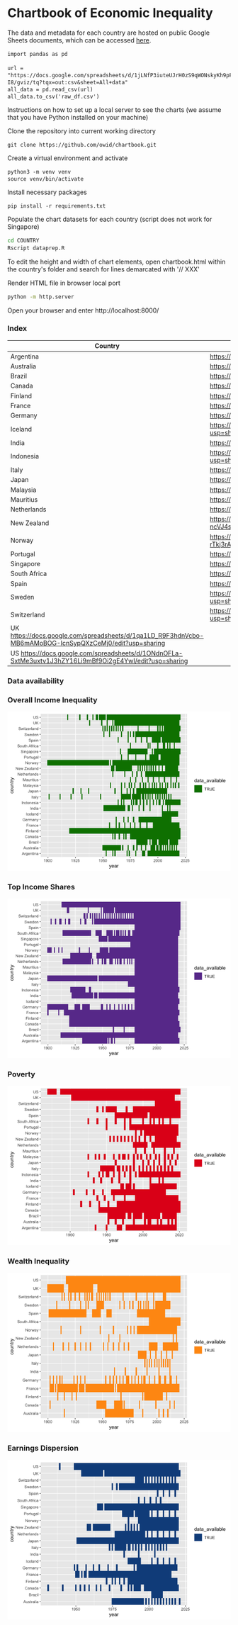 # Chartbook of Economic Inequality

The data and metadata for each country are hosted on public Google Sheets documents, which can be accessed [here](https://docs.google.com/spreadsheets/d/1jLNfP3iuteUJrH0zS9qWONskyKh9pFcl1hKSlgEc-I8/edit#gid=1578718062).

```
import pandas as pd

url = "https://docs.google.com/spreadsheets/d/1jLNfP3iuteUJrH0zS9qWONskyKh9pFcl1hKSlgEc-I8/gviz/tq?tqx=out:csv&sheet=All+data"
all_data = pd.read_csv(url)
all_data.to_csv('raw_df.csv')
```

Instructions on how to set up a local server to see the charts (we assume that you have Python installed on your machine)

Clone the repository into current working directory

```
git clone https://github.com/owid/chartbook.git
```

Create a virtual environment and activate

```
python3 -m venv venv
source venv/bin/activate
```

Install necessary packages

```
pip install -r requirements.txt
```

Populate the chart datasets for each country (script does not work for Singapore)

```sh
cd COUNTRY
Rscript dataprep.R
```

To edit the height and width of chart elements, open chartbook.html within the country's folder and search for lines demarcated with '// XXX' 

Render HTML file in browser local port

```sh
python -m http.server
```

Open your browser and enter http://localhost:8000/

### Index
|Country|Google sheet URL|
|-------|-----------------|
|Argentina|https://docs.google.com/spreadsheets/d/1Dc8tx6cTio_AugopaxWkcUNKcp_bMEkwZZRmaZ-LkvQ/edit?usp=sharing|
|Australia|https://docs.google.com/spreadsheets/d/1_WIBAjDLO7ufWuBFhRFr-GMl6dLgLz47-uF5EvC48ZY/edit?usp=sharing|
|Brazil|https://docs.google.com/spreadsheets/d/1IaA-lvbRlixYMLy5nW6xxJolaZyO4DK_0XvLQuLjJJs/edit?usp=sharing|
|Canada|https://docs.google.com/spreadsheets/d/1zxuxAXriOrp0x_dxklVbULKGqG3fEOGBkouUNWx7AY8/edit?usp=sharing|
|Finland|https://docs.google.com/spreadsheets/d/1ZakjK-hP6s4tLJZCEFjR7NVVqTkb6AXwgpvfpSwsT-I/edit?usp=sharing|
|France|https://docs.google.com/spreadsheets/d/1sySmwtRs_MvRrcVj52o9b0nG-bzbPMu1haIoSK8IWqk/edit?usp=sharing|
|Germany|https://docs.google.com/spreadsheets/d/1g8gGUHRye1L7hEu3HqYgM56RvjHrc3LD85kBwRZcYj4/edit?usp=sharing|
|Iceland|https://docs.google.com/spreadsheets/d/1YP9WzHiFVPZLLZ91_bMNa-EzrCy9ME_5nmDUZu7SN4A/edit?usp=sharing|
|India|https://docs.google.com/spreadsheets/d/1hyXWzYakYa8NKYHVIvEqjAvV9YeVti4gOxJkT4UqSlI/edit?usp=sharing|
|Indonesia|https://docs.google.com/spreadsheets/d/1A6HH3eHNo2ubWGe6XisQFINtnGcE9d1WmCCHRYGSe8M/edit?usp=sharing|
|Italy|https://docs.google.com/spreadsheets/d/1ovdfVn5BJymTzItKbZsvyt6qDjPoKsVLST23lms_1qc/edit#gid=1830755962|
|Japan|https://docs.google.com/spreadsheets/d/1pwS0793rjAZNcVHf4EbrpIGXBGo8C74oP7p0A9H3HXA/edit?usp=sharing|
|Malaysia|https://docs.google.com/spreadsheets/d/1DOyjueTHGkWQ8-0skJ5c5_tO8x6y4mbUCPp5nhRR30I/edit?usp=sharing|
|Mauritius|https://docs.google.com/spreadsheets/d/1_T_B9cGEGdKX6zNsh3cIUg_dzUlpoJ98oSPOKg7ga7Q/edit?usp=sharing|
|Netherlands|https://docs.google.com/spreadsheets/d/1L_0W3MMKbvcAIOiFGZTkQOcar7JUkzgVgbH0RnMAkag/edit?usp=sharing|
|New Zealand|https://docs.google.com/spreadsheets/d/1-ncVJ4sUG8j_5ThnN3_T9wzWdbo26pr1rYy5xDJF0f4/edit#gid=1830755962|
|Norway|https://docs.google.com/spreadsheets/d/1SNMeX0RWQE-rTkj3rAxK6uZQmQaqa2pr2QFP5wW2kb0/edit#gid=1830755962|
|Portugal|https://docs.google.com/spreadsheets/d/1EdqTg2eDWQZOcuKY-LCNkNwOcrgIFVpl3MxVNIjYhLU/edit?usp=sharing|
|Singapore|https://docs.google.com/spreadsheets/d/1tkNPvqgSfkPdyvRR8GPLkYOVkzNesPKyPFXTiWhT2H0/edit?usp=sharing|
|South Africa|https://docs.google.com/spreadsheets/d/1DG9yxRwQ2QcCOiUU0_u-YqGOtALMNvBboywp9t6tl0I/edit?usp=sharing|
|Spain|https://docs.google.com/spreadsheets/d/1xXFMMP4glUrPevj4-rW04mqKQj8ebPAiP2tKNx8l6QA/edit?usp=sharing|
|Sweden|https://docs.google.com/spreadsheets/d/1Ylee87yl-XL1PMeK9LMgLK5NkIxe5cmb7PdC53AoMWM/edit?usp=sharing|
|Switzerland|https://docs.google.com/spreadsheets/d/1NXeIVqzbCAUGE6KpGLURIDVKUxXK8qBWOWfuo9Wn1Os/edit?usp=sharing|
|UK	https://docs.google.com/spreadsheets/d/1qa1LD_R9F3hdnVcbo-MB6mAMoBOG-IcnSypQXzCeMj0/edit?usp=sharing|
|US	https://docs.google.com/spreadsheets/d/1ONdnOFLa-SxtMe3uxtv1J3hZY16Li9mBf9Oi2gE4YwI/edit?usp=sharing|

### Data availability
### Overall Income Inequality

![](README_files/figure-markdown_strict/overall_income_inequality-1.png)

### Top Income Shares

![](README_files/figure-markdown_strict/top_income_shares-1.png)

### Poverty

![](README_files/figure-markdown_strict/poverty-1.png)

### Wealth Inequality

![](README_files/figure-markdown_strict/wealth_inequality-1.png)

### Earnings Dispersion

![](README_files/figure-markdown_strict/earnings_dispersion-1.png)


